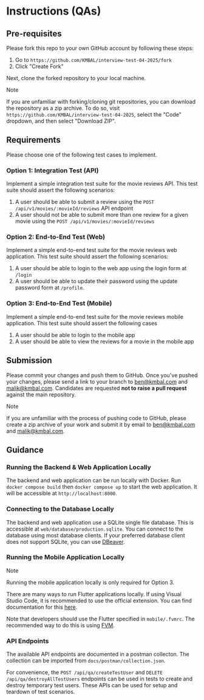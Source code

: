 # Instructions (QAs)

## Pre-requisites

Please fork this repo to your own GitHub account by following these steps:

1. Go to `https://github.com/KMBAL/interview-test-04-2025/fork`
2. Click "Create Fork"

Next, clone the forked repository to your local machine.

> [!NOTE]
> If you are unfamiliar with forking/cloning git repositories, you can download
> the repository as a zip archive. To do so, visit `https://github.com/KMBAL/interview-test-04-2025`,
> select the "Code" dropdown, and then select "Download ZIP".

## Requirements

Please choose one of the following test cases to implement.

### Option 1: Integration Test (API)

Implement a simple integration test suite for the movie reviews API. This test
suite should assert the following scenarios:

1. A user should be able to submit a review using the `POST /api/v1/movies/:movieId/reviews`
   API endpoint
2. A user should not be able to submit more than one review for a given movie
   using the `POST /api/v1/movies/:movieId/reviews`

### Option 2: End-to-End Test (Web)

Implement a simple end-to-end test suite for the movie reviews web application.
This test suite should assert the following scenarios:

1. A user should be able to login to the web app using the login form at `/login`
2. A user should be able to update their password using the update password form
   at `/profile`.

### Option 3: End-to-End Test (Mobile)

Implement a simple end-to-end test suite for the movie reviews mobile application.
This test suite should assert the following cases

1. A user should be able to login to the mobile app
2. A user should be able to view the reviews for a movie in the mobile app

## Submission

Please commit your changes and push them to GitHub. Once you've pushed your changes,
please send a link to your branch to ben@kmbal.com and malik@kmbal.com. Candidates
are requested **not to raise a pull request** against the main repository.

> [!NOTE]
> If you are unfamiliar with the process of pushing code to GitHub, please create
> a zip archive of your work and submit it by email to ben@kmbal.com and malik@kmbal.com.

## Guidance

### Running the Backend & Web Application Locally

The backend and web application can be run locally with Docker. Run `docker compose build`
then `docker compose up` to start the web application. It will be accessible at
`http://localhost:8000`.

### Connecting to the Database Locally

The backend and web application use a SQLite single file database. This is
accessible at `web/database/production.sqlite`. You can connect to the database
using most database clients. If your preferred database client does not support
SQLite, you can use [DBeaver](https://dbeaver.io/download/).

### Running the Mobile Application Locally

> [!NOTE]
> Running the mobile application locally is only required for Option 3.

There are many ways to run Flutter applications locally. If using Visual Studio
Code, it is recommended to use the official extension. You can find documentation
for this [here](https://docs.flutter.dev/tools/vs-code).

Note that developers should use the Flutter specified in `mobile/.fvmrc`. The
recommended way to do this is using [FVM](https://fvm.app/).


### API Endpoints

The available API endpoints are documented in a postman collecton. The collection
can be imported from `docs/postman/collection.json`.

For convenience, the `POST /api/qa/createTestUser` and `DELETE /api/qa/destroyAllTestUsers`
endpoints can be used in tests to create and destroy temporary test users. These
APIs can be used for setup and teardown of test scenarios.
